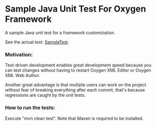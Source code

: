 # Sample Java Unit Test For Oxygen Framework

A sample Java unit test for a framework customization.

See the actual test: [SampleTest](src/test/java/com/oxygenxml/samples/SampleTest.java).

### Motivation:
Test-driven development enables great development speed because you can test changes without having to restart Oxygen XML Editor or Oxygen XML Web Author.

Another great advantage is that multiple users can work on the project without fear of breaking everything after each commit, that's because regressions are caught by the unit tests.


### How to run the tests:
Execute "mvn clean test". Note that Maven is required to be installed.
